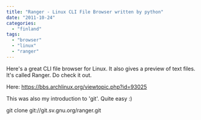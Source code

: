 ```yaml
---
title: "Ranger - Linux CLI File Browser written by python"
date: "2011-10-24"
categories: 
  - "finland"
tags: 
  - "browser"
  - "linux"
  - "ranger"
---
```


Here's a great CLI file browser for Linux. It also gives a preview of text files. It's called Ranger. Do check it out.

Here: https://bbs.archlinux.org/viewtopic.php?id=93025

This was also my introduction to 'git'. Quite easy :)

git clone git://git.sv.gnu.org/ranger.git
